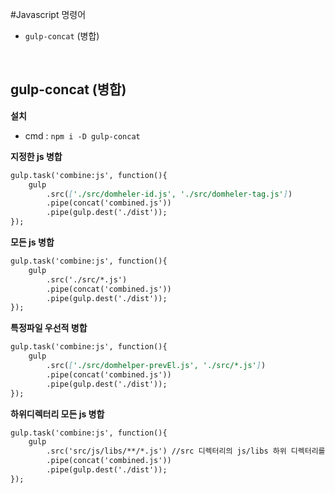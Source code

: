 #Javascript 명령어 
 - `gulp-concat` (병합)
<br>

## gulp-concat (병합) 
**설치** <br>
- cmd : `npm i -D gulp-concat` 

**지정한 js 병합** <br>
```md
gulp.task('combine:js', function(){
	gulp
		.src(['./src/domheler-id.js', './src/domheler-tag.js'])
		.pipe(concat('combined.js'))
		.pipe(gulp.dest('./dist'));
});
```

**모든 js 병합** <br>
```md
gulp.task('combine:js', function(){
	gulp
		.src('./src/*.js') 
		.pipe(concat('combined.js'))
		.pipe(gulp.dest('./dist'));
});
```

**특정파일 우선적 병합** <br>
```md
gulp.task('combine:js', function(){
	gulp
		.src(['./src/domhelper-prevEl.js', './src/*.js']) 
		.pipe(concat('combined.js'))
		.pipe(gulp.dest('./dist'));
});
```

**하위디렉터리 모든 js 병합** <br>
```md
gulp.task('combine:js', function(){
	gulp
		.src('src/js/libs/**/*.js') //src 디렉터리의 js/libs 하위 디렉터리를 생성 후 실행 후 확인
		.pipe(concat('combined.js'))
		.pipe(gulp.dest('./dist'));
});
```

